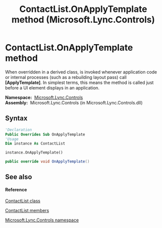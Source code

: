 ﻿---
title: ContactList.OnApplyTemplate method  (Microsoft.Lync.Controls)
TOCTitle: 'OnApplyTemplate method '
ms:assetid: M:Microsoft.Lync.Controls.ContactList.OnApplyTemplate_DI_3_UC_OCS14MrefLyncWPF
ms:mtpsurl: https://msdn.microsoft.com/en-us/library/microsoft.lync.controls.contactlist.onapplytemplate_di_3_uc_ocs14mreflyncwpf(v=office.15)
ms:contentKeyID: 48599920
ms.date: 07/28/2014
mtps_version: v=office.15
f1_keywords:
- Microsoft.Lync.Controls.ContactList.OnApplyTemplate
dev_langs:
- CSharp
- JScript
- VB
- other
---

# ContactList.OnApplyTemplate method

When overridden in a derived class, is invoked whenever application code or internal processes (such as a rebuilding layout pass) call **\[ApplyTemplate\]**. In simplest terms, this means the method is called just before a UI element displays in an application.

**Namespace:**  [Microsoft.Lync.Controls](microsoft-lync-controls-namespace_1.md)  
**Assembly:**  Microsoft.Lync.Controls (in Microsoft.Lync.Controls.dll)

## Syntax

``` vb
'Declaration
Public Overrides Sub OnApplyTemplate
'Usage
Dim instance As ContactList

instance.OnApplyTemplate()
```

``` csharp
public override void OnApplyTemplate()
```

## See also

#### Reference

[ContactList class](contactlist-class-microsoft-lync-controls_1.md)

[ContactList members](contactlist-members-microsoft-lync-controls_1.md)

[Microsoft.Lync.Controls namespace](microsoft-lync-controls-namespace_1.md)

